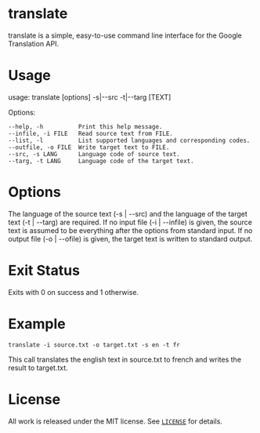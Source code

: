 # translate
translate is a simple, easy-to-use command line interface for the Google
Translation API.


Usage  
=====

usage:  translate [options] -s|--src <LANG> -t|--targ <LANG> [TEXT]

Options:

    --help, -h          Print this help message.
    --infile, -i FILE   Read source text from FILE.
    --list, -l          List supported languages and corresponding codes.
    --outfile, -o FILE  Write target text to FILE.
    --src, -s LANG      Language code of source text.
    --targ, -t LANG     Language code of the target text.


Options
=======

The language of the source text (-s | --src) and the language of the target
text (-t | --targ) are required. If no input file (-i | --infile) is given,
the source text is assumed to be everything after the options from standard
input. If no output file (-o | --ofile) is given, the target text is written
to standard output.


Exit Status
===========

Exits with 0 on success and 1 otherwise.


Example
=======

    translate -i source.txt -o target.txt -s en -t fr

This call translates the english text in source.txt to french and writes
the result to target.txt.

License
=======

All work is released under the MIT license. See [`LICENSE`](../LICENSE.md) for details.
